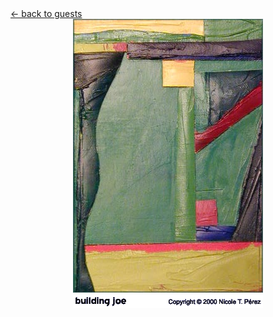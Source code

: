 <div class="goback">
<a href="/guests/">&larr; back to guests</a>
</div>
<center><a href="/guests/"><img src="/images/n1.jpg" width=304 height=438 border=0><br><img src="/images/n2.gif" width=304 height=22 border=0></a><br></center>
